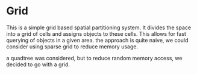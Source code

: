 ﻿# Grid

This is a simple grid based spatial partitioning system. It divides the space into a grid of cells and assigns objects to these cells. This allows for fast querying of objects in a given area.
the approach is quite naive, we could consider using sparse grid to reduce memory usage.

a quadtree was considered, but to reduce random memory access, we decided to go with a grid.